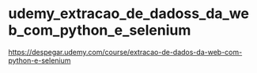 # udemy_extracao_de_dadoss_da_web_com_python_e_selenium
https://despegar.udemy.com/course/extracao-de-dados-da-web-com-python-e-selenium
